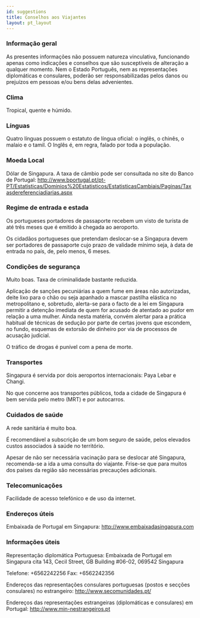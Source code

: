 ```yaml
---
id: suggestions
title: Conselhos aos Viajantes
layout: pt_layout
---
```

<h3>Informação geral</h3>

As presentes informações não possuem natureza vinculativa, funcionando apenas como indicações e conselhos que são susceptíveis de alteração a qualquer momento. Nem o Estado Português, nem as representações diplomáticas e consulares, poderão ser responsabilizadas pelos danos ou prejuízos em pessoas e/ou bens delas advenientes.

<h3>Clima</h3>

Tropical, quente e húmido.

<h3>Línguas</h3>

Quatro línguas possuem o estatuto de língua oficial: o inglês, o chinês, o malaio e o tamil. O Inglês é, em regra, falado por toda a população.

<h3>Moeda Local</h3>

Dólar de Singapura. A taxa de câmbio pode ser consultada no site do Banco de Portugal: http://www.bportugal.pt/pt-PT/Estatisticas/Dominios%20Estatisticos/EstatisticasCambiais/Paginas/Taxasdereferenciadiarias.aspx

<h3>Regime de entrada e estada</h3>

Os portugueses portadores de passaporte recebem um visto de turista de até três meses que é emitido à chegada ao aeroporto.

Os cidadãos portugueses que pretendam deslocar-se a Singapura devem ser portadores de passaporte cujo prazo de validade mínimo seja, à data de entrada no país, de, pelo menos, 6 meses.

<h3>Condições de segurança</h3>

Muito boas. Taxa de criminalidade bastante reduzida.

Aplicação de sanções pecuniárias a quem fume em áreas não autorizadas, deite lixo para o chão ou seja apanhado a mascar pastilha elástica no metropolitano e, sobretudo, alerta-se para o facto de a lei em Singapura permitir a detenção imediata de quem for acusado de atentado ao pudor em relação a uma mulher. Ainda nesta matéria, convém alertar para a prática habitual de técnicas de sedução por parte de certas jovens que escondem, no fundo, esquemas de extorsão de dinheiro por via de processos de acusação judicial.

O tráfico de drogas é punível com a pena de morte.

<h3>Transportes</h3>

Singapura é servida por dois aeroportos internacionais: Paya Lebar e Changi.

No que concerne aos transportes públicos, toda a cidade de Singapura é bem servida pelo metro (MRT) e por autocarros.

<h3>Cuidados de saúde</h3>

A rede sanitária é muito boa.

É recomendável a subscrição de um bom seguro de saúde, pelos elevados custos associados à saúde no território.

Apesar de não ser necessária vacinação para se deslocar até Singapura, recomenda-se a ida a uma consulta do viajante. Frise-se que para muitos dos países da região são necessárias precauções adicionais.

<h3>Telecomunicações</h3>

Facilidade de acesso telefónico e de uso da internet.

<h3>Endereços úteis</h3>

Embaixada de Portugal em Singapura: http://www.embaixadasingapura.com

<h3>Informações úteis</h3>

Representação diplomática Portuguesa: Embaixada de Portugal em Singapura cita 143, Cecil Street, GB Building #06-02, 069542 Singapura

Telefone: +6562242256
Fax: +6562242356

Endereços das representações consulares portuguesas (postos e secções consulares) no estrangeiro:
http://www.secomunidades.pt/

Endereços das representações estrangeiras (diplomáticas e consulares) em Portugal:
http://www.min-nestrangeiros.pt
